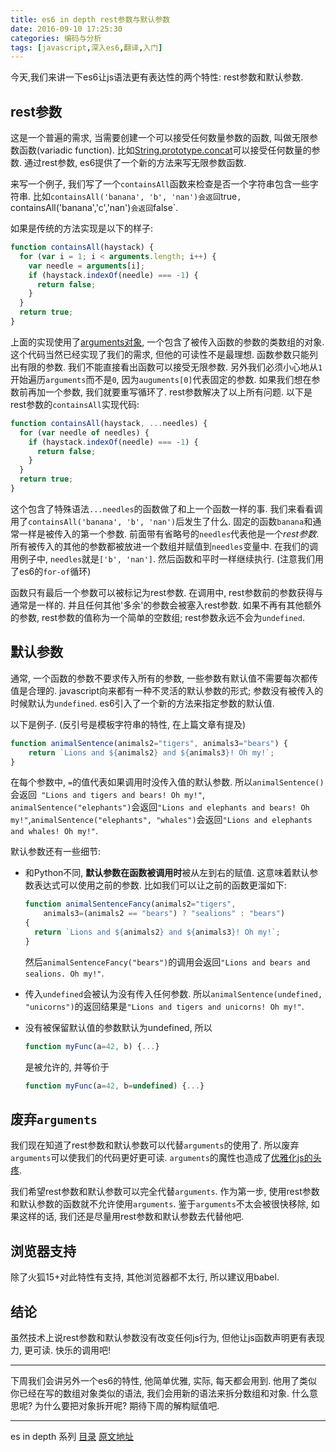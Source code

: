 ```yaml
---
title: es6 in depth rest参数与默认参数
date: 2016-09-10 17:25:30
categories: 编码与分析
tags: [javascript,深入es6,翻译,入门]
---
```

今天,我们来讲一下es6让js语法更有表达性的两个特性: rest参数和默认参数.

## rest参数

这是一个普遍的需求, 当需要创建一个可以接受任何数量参数的函数, 叫做无限参数函数(variadic function). 比如[String.prototype.concat](https://developer.mozilla.org/en-US/docs/Web/JavaScript/Reference/Global_Objects/String/concat)可以接受任何数量的参数. 通过rest参数, es6提供了一个新的方法来写无限参数函数.

来写一个例子, 我们写了一个`containsAll`函数来检查是否一个字符串包含一些字符串. 比如`containsAll('banana', 'b', 'nan')会返回`true`, `containsAll('banana','c','nan')`会返回`false`.

如果是传统的方法实现是以下的样子:

```js
function containsAll(haystack) {
  for (var i = 1; i < arguments.length; i++) {
    var needle = arguments[i];
    if (haystack.indexOf(needle) === -1) {
      return false;
    }
  }
  return true;
}
```

上面的实现使用了[arguments对象](https://developer.mozilla.org/en-US/docs/Web/JavaScript/Reference/Functions/arguments), 一个包含了被传入函数的参数的类数组的对象. 这个代码当然已经实现了我们的需求, 但他的可读性不是最理想. 函数参数只能列出有限的参数. 我们不能直接看出函数可以接受无限参数. 另外我们必须小心地从`1`开始遍历`arguments`而不是`0`, 因为`auguments[0]`代表固定的参数. 如果我们想在参数前再加一个参数, 我们就要重写循环了. rest参数解决了以上所有问题. 以下是rest参数的`containsAll`实现代码:

```js
function containsAll(haystack, ...needles) {
  for (var needle of needles) {
    if (haystack.indexOf(needle) === -1) {
      return false;
    }
  }
  return true;
}
```

这个包含了特殊语法`...needles`的函数做了和上一个函数一样的事. 我们来看看调用了`containsAll('banana', 'b', 'nan')`后发生了什么. 固定的函数`banana`和通常一样是被传入的第一个参数. 前面带有省略号的`needles`代表他是一个*rest参数*. 所有被传入的其他的参数都被放进一个数组并赋值到`needles`变量中. 在我们的调用例子中, `needles`就是`['b', 'nan']`. 然后函数和平时一样继续执行. (注意我们用了es6的`for-of`循环)

函数只有最后一个参数可以被标记为rest参数. 在调用中, rest参数前的参数获得与通常是一样的. 并且任何其他'多余'的参数会被塞入rest参数. 如果不再有其他额外的参数, rest参数的值称为一个简单的空数组; rest参数永远不会为`undefined`.

## 默认参数

通常, 一个函数的参数不要求传入所有的参数, 一些参数有默认值不需要每次都传值是合理的. javascript向来都有一种不灵活的默认参数的形式; 参数没有被传入的时候默认为`undefined`. es6引入了一个新的方法来指定参数的默认值.

以下是例子. (反引号是模板字符串的特性, 在上篇文章有提及)

```js
function animalSentence(animals2="tigers", animals3="bears") {
    return `Lions and ${animals2} and ${animals3}! Oh my!`;
}
```

在每个参数中, `=`的值代表如果调用时没传入值的默认参数. 所以`animalSentence()`会返回` "Lions and tigers and bears! Oh my!"`, `animalSentence("elephants")`会返回`"Lions and elephants and bears! Oh my!"`,`animalSentence("elephants", "whales")`会返回`"Lions and elephants and whales! Oh my!"`.

默认参数还有一些细节:

+   和Python不同, **默认参数在函数被调用时**被从左到右的赋值. 这意味着默认参数表达式可以使用之前的参数. 比如我们可以让之前的函数更溜如下:
    ```js
    function animalSentenceFancy(animals2="tigers",
        animals3=(animals2 == "bears") ? "sealions" : "bears")
    {
      return `Lions and ${animals2} and ${animals3}! Oh my!`;
    }
    ```
    然后`animalSentenceFancy("bears")`的调用会返回`"Lions and bears and sealions. Oh my!"`.

+   传入`undefined`会被认为没有传入任何参数. 所以`animalSentence(undefined, "unicorns")`的返回结果是`"Lions and tigers and unicorns! Oh my!"`.

+   没有被保留默认值的参数默认为undefined, 所以
    ```js
    function myFunc(a=42, b) {...}
    ```
    是被允许的, 并等价于
    ```js
    function myFunc(a=42, b=undefined) {...}
    ```

## 废弃`arguments`

我们现在知道了rest参数和默认参数可以代替`arguments`的使用了. 所以废弃`arguments`可以使我们的代码更好更可读. `arguments`的魔性也造成了[优雅化js的头疼](https://github.com/petkaantonov/bluebird/wiki/Optimization-killers#3-managing-arguments).

我们希望rest参数和默认参数可以完全代替`arguments`. 作为第一步, 使用rest参数和默认参数的函数就不允许使用`arguments`. 鉴于`arguments`不太会被很快移除, 如果这样的话, 我们还是尽量用rest参数和默认参数去代替他吧.

## 浏览器支持

除了火狐15+对此特性有支持, 其他浏览器都不太行, 所以建议用babel.

## 结论

虽然技术上说rest参数和默认参数没有改变任何js行为, 但他让js函数声明更有表现力, 更可读. 快乐的调用吧!

---

下周我们会讲另外一个es6的特性, 他简单优雅, 实际, 每天都会用到. 他用了类似你已经在写的数组对象类似的语法, 我们会用新的语法来拆分数组和对象. 什么意思呢? 为什么要把对象拆开呢? 期待下周的解构赋值吧.

---

es in depth 系列 [目录](/2016/09/10/es6-in-depth-content/) [原文地址](https://hacks.mozilla.org/category/es6-in-depth/)
